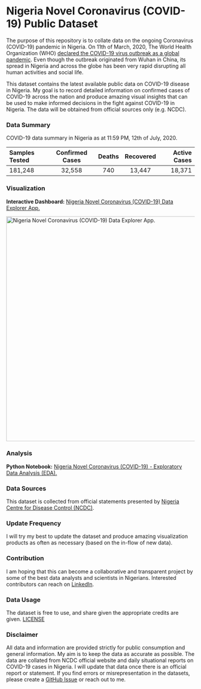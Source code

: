 # Nigeria Novel Coronavirus (COVID-19) Public Dataset

The purpose of this repository is to collate data on the ongoing Coronavirus (COVID-19) pandemic in Nigeria. On 11th of March, 2020, The World Health Organization (WHO) [declared the COVID-19 virus outbreak as a global pandemic](https://www.who.int/dg/speeches/detail/who-director-general-s-opening-remarks-at-the-media-briefing-on-covid-19---11-march-2020). Even though the outbreak originated from Wuhan in China, its spread in Nigeria and across the globe has been very rapid disrupting all human activities and social life. 

This dataset contains the latest available public data on COVID-19 disease in Nigeria. My goal is to record detailed information on confirmed cases of COVID-19 across the nation and produce amazing visual insights that can be used to make informed decisions in the fight against COVID-19 in Nigeria. The data will be obtained from official sources only (e.g. NCDC).

### Data Summary
COVID-19 data summary in Nigeria as at 11:59 PM, 12th of July, 2020.

| Samples Tested  | Confirmed Cases  | Deaths  | Recovered  | Active Cases  |
|:----------------|:----------------:|:-------:|:----------:| -------------:|
| 181,248         | 32,558           | 740     | 13,447     | 18,371        |

### Visualization
**Interactive Dashboard:** [Nigeria Novel Coronavirus (COVID-19) Data Explorer App.](https://nigeria-covid-explorer.herokuapp.com/)

<img width="600" alt="Nigeria Novel Coronavirus (COVID-19) Data Explorer App." src="https://raw.githubusercontent.com/Kamparia/nigeria-covid19-data/master/images/streamlit-app-screencast.gif">

### Analysis
**Python Notebook:** [Nigeria Novel Coronavirus (COVID-19) - Exploratory Data Analysis (EDA).](https://colab.research.google.com/drive/1ksePcNERfJgT9PxrCAYXLq_6zJ1qwemQ)

### Data Sources
This dataset is collected from official statements presented by [Nigeria Centre for Disease Control (NCDC)](http:covid19.ncdc.gov.ng).

### Update Frequency
I will try my best to update the dataset and produce amazing visualization products as often as necessary (based on the in-flow of new data).

### Contribution
I am hoping that this can become a collaborative and transparent project by some of the best data analysts and scientists in Nigerians. Interested contributors can reach on [LinkedIn](https://www.linkedin.com/in/kamparia/).

### Data Usage
The dataset is free to use, and share given the appropriate credits are given. [LICENSE](https://github.com/Kamparia/nigeria-covid19-data/blob/master/LICENSE)

### Disclaimer
All data and information are provided strictly for public consumption and general information. My aim is to keep the data as accurate as possible. The data are collated from NCDC official website and daily situational reports on COVID-19 cases in Nigeria. I will update that data once there is an official report or statement. If you find errors or misrepresentation in the datasets, please create a [GitHub Issue](https://github.com/Kamparia/nigeria-covid19-data/issues/new/choose) or reach out to me.